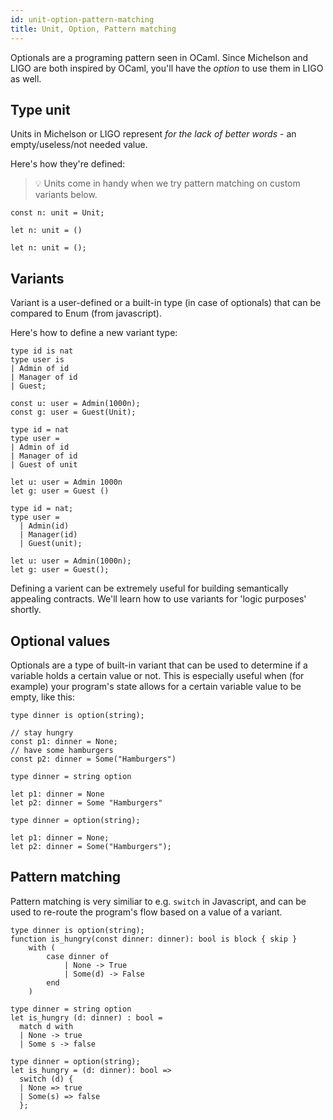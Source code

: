 ```yaml
---
id: unit-option-pattern-matching
title: Unit, Option, Pattern matching
---
```


Optionals are a programing pattern seen in OCaml. Since Michelson and LIGO are both inspired by OCaml, you'll have the *option* to use them in LIGO as well.

## Type unit

Units in Michelson or LIGO represent *for the lack of better words* - an empty/useless/not needed value.

Here's how they're defined:

> 💡 Units come in handy when we try pattern matching on custom variants below.

<!--DOCUSAURUS_CODE_TABS-->
<!--Pascaligo-->
```pascaligo
const n: unit = Unit;
```

<!--CameLIGO-->
```cameligo
let n: unit = ()
```

<!--ReasonLIGO-->
```reasonligo
let n: unit = ();
```

<!--END_DOCUSAURUS_CODE_TABS-->

## Variants

Variant is a user-defined or a built-in type (in case of optionals) that can be compared to Enum (from javascript).

Here's how to define a new variant type:

<!--DOCUSAURUS_CODE_TABS-->
<!--Pascaligo-->
```pascaligo
type id is nat
type user is
| Admin of id
| Manager of id
| Guest;

const u: user = Admin(1000n);
const g: user = Guest(Unit);
```

<!--CameLIGO-->
```cameligo
type id = nat
type user =
| Admin of id
| Manager of id
| Guest of unit

let u: user = Admin 1000n
let g: user = Guest ()
```

<!--ReasonLIGO-->
```reasonligo
type id = nat;
type user =
  | Admin(id)
  | Manager(id)
  | Guest(unit);

let u: user = Admin(1000n);
let g: user = Guest();
```

<!--END_DOCUSAURUS_CODE_TABS-->

Defining a varient can be extremely useful for building semantically appealing contracts. We'll learn how to use variants for 'logic purposes' shortly.

## Optional values

Optionals are a type of built-in variant that can be used to determine if a variable holds a certain value or not. This is especially useful when (for example) your program's state allows for a certain variable value to be empty, like this:

<!--DOCUSAURUS_CODE_TABS-->
<!--Pascaligo-->
```pascaligo
type dinner is option(string);

// stay hungry
const p1: dinner = None;
// have some hamburgers
const p2: dinner = Some("Hamburgers")
```

<!--CameLIGO-->
```cameligo
type dinner = string option

let p1: dinner = None
let p2: dinner = Some "Hamburgers"
```

<!--ReasonLIGO-->
```reasonligo
type dinner = option(string);

let p1: dinner = None;
let p2: dinner = Some("Hamburgers");
```

<!--END_DOCUSAURUS_CODE_TABS-->


## Pattern matching

Pattern matching is very similiar to e.g. `switch` in Javascript, and can be used to re-route the program's flow based on a value of a variant. 

<!--DOCUSAURUS_CODE_TABS-->
<!--Pascaligo-->
```pascaligo
type dinner is option(string);
function is_hungry(const dinner: dinner): bool is block { skip } 
    with (
        case dinner of 
            | None -> True
            | Some(d) -> False
        end
    )
```

<!--CameLIGO-->
```cameligo
type dinner = string option
let is_hungry (d: dinner) : bool =
  match d with
  | None -> true
  | Some s -> false
```

<!--ReasonLIGO-->
```reasonligo
type dinner = option(string);
let is_hungry = (d: dinner): bool =>
  switch (d) {
  | None => true
  | Some(s) => false
  };
```

<!--END_DOCUSAURUS_CODE_TABS-->
